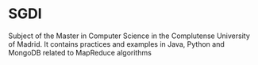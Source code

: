 # SGDI
Subject of the Master in Computer Science in the Complutense University of Madrid. It contains practices and examples in Java, Python and MongoDB related to MapReduce algorithms
